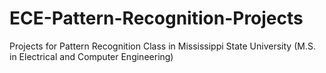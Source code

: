 # ECE-Pattern-Recognition-Projects
Projects for Pattern Recognition Class in Mississippi State University (M.S. in Electrical and Computer Engineering)

